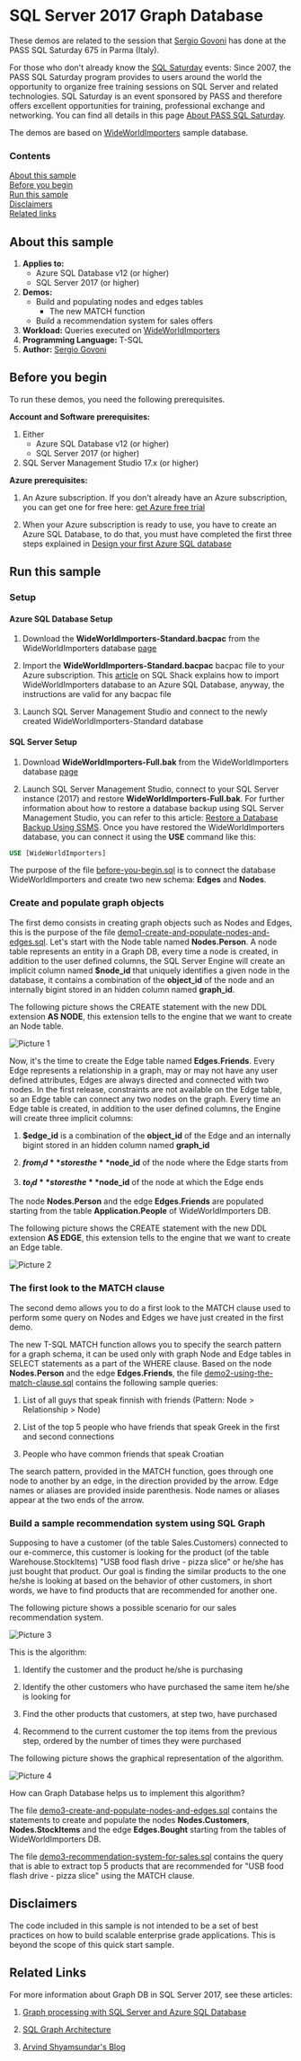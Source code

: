 # SQL Server 2017 Graph Database

These demos are related to the session that [Sergio Govoni](https://mvp.microsoft.com/it-it/PublicProfile/4029181?fullName=Sergio%20Govoni) has done at the PASS SQL Saturday 675 in Parma (Italy).

For those who don't already know the [SQL Saturday](http://www.sqlsaturday.com) events: Since 2007, the PASS SQL Saturday program provides to users around the world the opportunity to organize free training sessions on SQL Server and related technologies. SQL Saturday is an event sponsored by PASS and therefore offers excellent opportunities for training, professional exchange and networking. You can find all details in this page [About PASS SQL Saturday](http://www.sqlsaturday.com/about.aspx).

The demos are based on [WideWorldImporters](https://github.com/Microsoft/sql-server-samples/tree/master/samples/databases/wide-world-importers) sample database.

### Contents

[About this sample](#about-this-sample)<br/>
[Before you begin](#before-you-begin)<br/>
[Run this sample](#run-this-sample)<br/>
[Disclaimers](#disclaimers)<br/>
[Related links](#related-links)<br/>

<a name=about-this-sample></a>

## About this sample

1. **Applies to:**
	- Azure SQL Database v12 (or higher)
	- SQL Server 2017 (or higher)
2. **Demos:**
	- Build and populating nodes and edges tables
        - The new MATCH function
	- Build a recommendation system for sales offers
3. **Workload:**  Queries executed on [WideWorldImporters](https://github.com/Microsoft/sql-server-samples/releases/tag/wide-world-importers-v1.0)
4. **Programming Language:** T-SQL
5. **Author:** [Sergio Govoni](https://mvp.microsoft.com/it-it/PublicProfile/4029181?fullName=Sergio%20Govoni)

<a name=before-you-begin></a>

## Before you begin

To run these demos, you need the following prerequisites.

**Account and Software prerequisites:**

1. Either
	- Azure SQL Database v12 (or higher)
	- SQL Server 2017 (or higher)
2. SQL Server Management Studio 17.x (or higher)

**Azure prerequisites:**

1. An Azure subscription. If you don't already have an Azure subscription, you can get one for free here: [get Azure free trial](https://azure.microsoft.com/en-us/free/)

2. When your Azure subscription is ready to use, you have to create an Azure SQL Database, to do that, you must have completed the first three steps explained in [Design your first Azure SQL database](https://docs.microsoft.com/en-us/azure/sql-database/sql-database-design-first-database)

<a name=run-this-sample></a>

## Run this sample

### Setup

#### Azure SQL Database Setup

1. Download the **WideWorldImporters-Standard.bacpac** from the WideWorldImporters database [page](https://github.com/Microsoft/sql-server-samples/releases/tag/wide-world-importers-v1.0)

2. Import the **WideWorldImporters-Standard.bacpac** bacpac file to your Azure subscription. This [article](https://www.sqlshack.com/import-sample-bacpac-file-azure-sql-database/) on SQL Shack explains how to import WideWorldImporters database to an Azure SQL Database, anyway, the instructions are valid for any bacpac file

3. Launch SQL Server Management Studio and connect to the newly created WideWorldImporters-Standard database

#### SQL Server Setup

1. Download **WideWorldImporters-Full.bak** from the WideWorldImporters database [page](https://github.com/Microsoft/sql-server-samples/releases/tag/wide-world-importers-v1.0)

2. Launch SQL Server Management Studio, connect to your SQL Server instance (2017) and restore **WideWorldImporters-Full.bak**. For further information about how to restore a database backup using SQL Server Management Studio, you can refer to this article: [Restore a Database Backup Using SSMS](https://docs.microsoft.com/en-us/sql/relational-databases/backup-restore/restore-a-database-backup-using-ssms). Once you have restored the WideWorldImporters database, you can connect it using the **USE** command like this:

```SQL
USE [WideWorldImporters]
```

The purpose of the file [before-you-begin.sql](./before-you-begin.sql) is to connect the database WideWorldImporters and create two new schema: **Edges** and **Nodes**.


### Create and populate graph objects

The first demo consists in creating graph objects such as Nodes and Edges, this is the purpose of the file [demo1-create-and-populate-nodes-and-edges.sql](./demo1-create-and-populate-nodes-and-edges.sql). Let's start with the Node table named **Nodes.Person**. A node table represents an entity in a Graph DB, every time a node is created, in addition to the user defined columns, the SQL Server Engine will create an implicit column named **$node_id** that uniquely identifies a given node in the database, it contains a combination of the **object_id** of the node and an internally bigint stored in an hidden column named **graph_id**.

The following picture shows the CREATE statement with the new DDL extension **AS NODE**, this extension tells to the engine that we want to create an Node table.

![Picture 1](../../../../media/demos/sql-graph/Create%20a%20Node%20Table.png)

Now, it's the time to create the Edge table named **Edges.Friends**. Every Edge represents a relationship in a graph, may or may not have any user defined attributes, Edges are always directed and connected with two nodes. In the first release, constraints are not available on the Edge table, so an Edge table can connect any two nodes on the graph. Every time an Edge table is created, in addition to the user defined columns, the Engine will create three implicit columns:

1. **$edge_id** is a combination of the **object_id** of the Edge and an internally bigint stored in an hidden column named **graph_id**

2. **$from_id** stores the **$node_id** of the node where the Edge starts from

3. **$to_id** stores the **$node_id** of the node at which the Edge ends

The node **Nodes.Person** and the edge **Edges.Friends** are populated starting from the table **Application.People** of WideWorldImporters DB.

The following picture shows the CREATE statement with the new DDL extension **AS EDGE**, this extension tells to the engine that we want to create an Edge table.

![Picture 2](../../../../media/demos/sql-graph/Create%20an%20Edge%20Table.png)


### The first look to the MATCH clause

The second demo allows you to do a first look to the MATCH clause used to perform some query on Nodes and Edges we have just created in the first demo.

The new T-SQL MATCH function allows you to specify the search pattern for a graph schema, it can be used only with graph Node and Edge tables in SELECT statements as a part of the WHERE clause. Based on the node **Nodes.Person** and the edge **Edges.Friends**, the file [demo2-using-the-match-clause.sql](./demo2-using-the-match-clause.sql) contains the following sample queries:

1. List of all guys that speak finnish with friends (Pattern: Node > Relationship > Node)

2. List of the top 5 people who have friends that speak Greek in the first and second connections

3. People who have common friends that speak Croatian

The search pattern, provided in the MATCH function, goes through one node to another by an edge, in the direction provided by the arrow. Edge names or aliases are provided inside parenthesis. Node names or aliases appear at the two ends of the arrow.


### Build a sample recommendation system using SQL Graph

Supposing to have a customer (of the table Sales.Customers) connected to our e-commerce, this customer is looking for the product (of the table Warehouse.StockItems) "USB food flash drive - pizza slice" or he/she has just bought that product. Our goal is finding the similar products to the one he/she is looking at based on the behavior of other customers, in short words, we have to find products that are recommended for another one.

The following picture shows a possible scenario for our sales recommendation system.

![Picture 3](../../../../media/demos/sql-graph/Sales%20Recommendation%20Scenario.png)

This is the algorithm:

1. Identify the customer and the product he/she is purchasing

2. Identify the other customers who have purchased the same item he/she is looking for

3. Find the other products that customers, at step two, have purchased

4. Recommend to the current customer the top items from the previous step, ordered by the number of times they were purchased

The following picture shows the graphical representation of the algorithm.

![Picture 4](../../../../media/demos/sql-graph/Sales%20Recommendation%20System.png)

How can Graph Database helps us to implement this algorithm?

The file [demo3-create-and-populate-nodes-and-edges.sql](./demo3-create-and-populate-nodes-and-edges.sql) contains the statements to create and populate the nodes **Nodes.Customers**, **Nodes.StockItems** and the edge **Edges.Bought** starting from the tables of WideWorldImporters DB.

The file [demo3-recommendation-system-for-sales.sql](./demo3-recommendation-system-for-sales.sql) contains the query that is able to extract top 5 products that are recommended for "USB food flash drive - pizza slice" using the MATCH clause.

<a name=disclaimers></a>

## Disclaimers

The code included in this sample is not intended to be a set of best practices on how to build scalable enterprise grade applications. This is beyond the scope of this quick start sample.

<a name=related-links></a>

## Related Links

For more information about Graph DB in SQL Server 2017, see these articles:

1. [Graph processing with SQL Server and Azure SQL Database](https://docs.microsoft.com/en-us/sql/relational-databases/graphs/sql-graph-overview)

2. [SQL Graph Architecture](https://docs.microsoft.com/en-us/sql/relational-databases/graphs/sql-graph-architecture)

3. [Arvind Shyamsundar's Blog](https://blogs.msdn.microsoft.com/arvindsh/)
